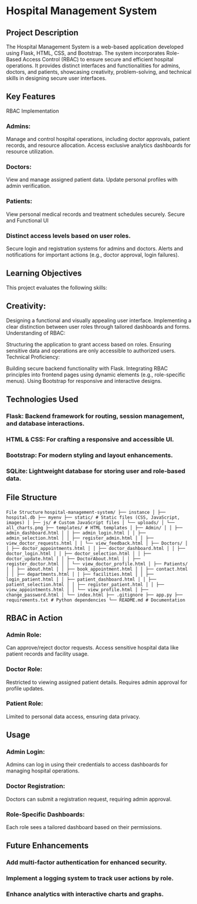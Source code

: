 # Hospital Management System
## Project Description
The Hospital Management System is a web-based application developed using Flask, HTML, CSS, and Bootstrap. The system incorporates Role-Based Access Control (RBAC) to ensure secure and efficient hospital operations. It provides distinct interfaces and functionalities for admins, doctors, and patients, showcasing creativity, problem-solving, and technical skills in designing secure user interfaces.

## Key Features
RBAC Implementation
### Admins:
Manage and control hospital operations, including doctor approvals, patient records, and resource allocation.
Access exclusive analytics dashboards for resource utilization.
### Doctors:
View and manage assigned patient data.
Update personal profiles with admin verification.
### Patients:
View personal medical records and treatment schedules securely.
Secure and Functional UI
### Distinct access levels based on user roles.
Secure login and registration systems for admins and doctors.
Alerts and notifications for important actions (e.g., doctor approval, login failures).

## Learning Objectives
This project evaluates the following skills:

## Creativity:

Designing a functional and visually appealing user interface.
Implementing a clear distinction between user roles through tailored dashboards and forms.
Understanding of RBAC:

Structuring the application to grant access based on roles.
Ensuring sensitive data and operations are only accessible to authorized users.
Technical Proficiency:

Building secure backend functionality with Flask.
Integrating RBAC principles into frontend pages using dynamic elements (e.g., role-specific menus).
Using Bootstrap for responsive and interactive designs.
## Technologies Used
### Flask: Backend framework for routing, session management, and database interactions.
### HTML & CSS: For crafting a responsive and accessible UI.
### Bootstrap: For modern styling and layout enhancements.
### SQLite: Lightweight database for storing user and role-based data.


## File Structure

```File Structure```
```hospital-management-system/ ├── instance │ ├── hospital.db ├── myenv ├── static/ # Static files (CSS, JavaScript, images) │ ├── js/ # Custom JavaScript files │ └── uploads/ │ └── all_charts.png ├── templates/ # HTML templates │ ├── Admin/ │ │ ├── admin_dashboard.html │ │ ├── admin_login.html │ │ ├── admin_selection.html │ │ ├── register_admin.html │ │ ├── view_doctor_requests.html │ │ └── view_feedback.html │ ├── Doctors/ │ │ ├── doctor_appointments.html │ │ ├── doctor_dashboard.html │ │ ├── doctor_login.html │ │ ├── doctor_selection.html │ │ ├── doctor_update.html │ │ ├── DoctorAbout.html │ │ ├── register_doctor.html │ │ └── view_doctor_profile.html │ ├── Patients/ │ │ ├── about.html │ │ ├── book_appointment.html │ │ ├── contact.html │ │ ├── departments.html │ │ ├── facilities.html │ │ ├── login_patient.html │ │ ├── patient_dashboard.html │ │ ├── patient_selection.html │ │ ├── register_patient.html │ │ ├── view_appointments.html │ │ └── view_profile.html │ ├── change_password.html │ └── index.html ├── .gitignore ├── app.py ├── requirements.txt # Python dependencies └── README.md # Documentation ```

## RBAC in Action
### Admin Role:
Can approve/reject doctor requests.
Access sensitive hospital data like patient records and facility usage.
### Doctor Role:
Restricted to viewing assigned patient details.
Requires admin approval for profile updates.
### Patient Role:
Limited to personal data access, ensuring data privacy.

## Usage
### Admin Login:
Admins can log in using their credentials to access dashboards for managing hospital operations.

### Doctor Registration:
Doctors can submit a registration request, requiring admin approval.

### Role-Specific Dashboards:
Each role sees a tailored dashboard based on their permissions.

## Future Enhancements
### Add multi-factor authentication for enhanced security.
### Implement a logging system to track user actions by role.
### Enhance analytics with interactive charts and graphs.
